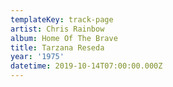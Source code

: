 ```yaml
---
templateKey: track-page
artist: Chris Rainbow
album: Home Of The Brave
title: Tarzana Reseda
year: '1975'
datetime: 2019-10-14T07:00:00.000Z
---
```



